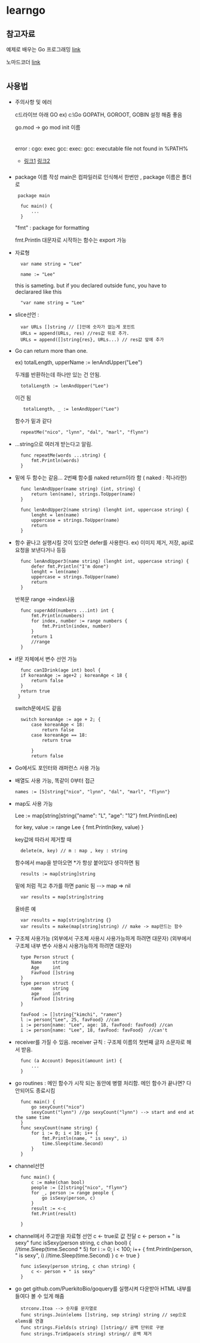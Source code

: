 # learngo
## 참고자료
예제로 배우는 Go 프로그래밍 [link](http://golang.site/Go/Basics)

노마드코더 [link](https://nomadcoders.co/go-for-beginners)
#
## 사용법
- 주의사항 및 에러


    c드라이브 아래 GO
    ex) c:\Go
    GOPATH, GOROOT, GOBIN 설정 해줌 좋음


    go.mod -> go mod init 이름
    #
    error : cgo: exec gcc: exec: gcc: executable file not found in %PATH%
        
    * [링크1](https://m.blog.naver.com/kh2un/222037244807)
    [링크2](https://sourceforge.net/projects/mingw-w64/files/mingw-w64/)


### 
* package 이름 작성
main은 컴파일러로 인식해서 한번만 , package 이름은 폴더로

       package main 

        fuc main() {
            ...
        }


    "fmt" : package for formatting 

    fmt.Println 대문자로 시작하는 함수는 export 가능

- 자료형

        var name string = "Lee"

        name := "Lee"

    this is sameting. but if you declared outside func, you have to declarared like this 
        
        "var name string = "Lee"


- slice선언 :  

        var URLs []string // []안에 숫자가 없는게 포인트
        URLs = append(URLs, res) //res값 뒤로 추가.
        URLs = append([]string{res}, URLs...) // res값 앞에 추가



- Go can return more than one.

    ex) totalLength, upperName := lenAndUpper("Lee")

    두개를 반환하는데 하나만 있는 건 안됨. 

        totalLength := lenAndUpper("Lee")

    이건 됨

         totalLength, _ := lenAndUpper("Lee")

    함수가 밑과 같다

        repeatMe("nico", "lynn", "dal", "marl", "flynn")

- ...string으로 여러개 받는다고 알림.
     
        func repeatMe(words ...string) {
            fmt.Println(words)
        }



- 밑에 두 함수는 같음...
2번째 함수를 naked return이라 함 ( naked : 적나라한)
    
        func lenAndUpper(name string) (int, string) {
            return len(name), strings.ToUpper(name)
        }

        func lenAndUpper2(name string) (lenght int, uppercase string) {
            lenght = len(name)
            uppercase = strings.ToUpper(name)
            return
        }

- 함수 끝나고 실행시킬 것이 있으면 defer를 사용한다.
ex) 이미지 제거, 저장, api로 요청을 보낸다거나 등등

        func lenAndUpper3(name string) (lenght int, uppercase string) {
            defer fmt.Println("I'm done")
            lenght = len(name)
            uppercase = strings.ToUpper(name)
            return
        }

    반복문 range ->index나옴

        func superAdd(numbers ...int) int {
            fmt.Println(numbers)
            for index, number := range numbers {
                fmt.Println(index, number)
            }
            return 1
            //range
        }

- if문 자체에서 변수 선언 가능

        func canIDrink(age int) bool {
        if koreanAge := age+2 ; koreanAge < 18 {
            return false
        }	
        return true
       }

    switch문에서도 같음

        switch koreanAge := age + 2; {
            case koreanAge < 18:
                return false
            case koreanAge == 18:
                return true

            }
            return false

- Go에서도 포인터와 래퍼런스 사용 가능

- 배열도 사용 가능, 똑같이 0부터 접근
    
      names := [5]string{"nico", "lynn", "dal", "marl", "flynn"}

- map도 사용 가능

    Lee := map[string]string{"name": "L", "age": "12"}
	fmt.Println(Lee)

    for key, value := range Lee {
        fmt.Println(key, value)
    }

    key값에 따라서 제거할 때
        
        delete(m, key) // m : map , key : string

    함수에서 map을 받아오면 *가 항상 붙어있다 생각하면 됨

        results := map[string]string

    밑에 처럼 적고 추가를 하면 panic 됨 --> map => nil
        
        var results = map[string]string 

    올바른 예
        
        var results = map[string]string {}
        var results = make(map[string]string) // make -> map만드는 함수





- 구조체 사용가능
(외부에서 구조체 사용시 사용가능하게 하려면 대문자)
(외부에서 구조체 내부 변수 사용시 사용가능하게 하려면 대문자)

        type Person struct {
            Name    string
            Age     int
            FavFood []string
        }
        type person struct {
            name    string
            age     int
            favFood []string
        }

        favFood := []string{"kimchi", "ramen"}
        l := person{"Lee", 25, favFood}	//can
        i := person{name: "Lee", age: 18, favFood: favFood}	//can
        i := person{name: "Lee", 18, favFood: favFood}	//can't

- receiver를 가질 수 있음. 
receiver 규칙 : 구조체 이름의 첫번째 글자 소문자로 해서 받음.

        func (a Account) Deposit(amount int) {
            ...
        }


- go routines : 메인 함수가 시작 되는 동안에 병렬 처리함.
 메인 함수가 끝나면? 다 안되어도 종료시킴

        func main() {
            go sexyCount("nico")
            sexyCount("lynn") //go sexyCount("lynn") --> start and end at the same time
        }
        func sexyCount(name string) {
            for i := 0; i < 10; i++ {
                fmt.Println(name, " is sexy", i)
                time.Sleep(time.Second)
            }
        }

- channel선언


        func main() {
            c := make(chan bool)
            people := [2]string{"nico", "flynn"}
            for _, person := range people {
                go isSexy(person, c)
            }
            result := <-c 
            fmt.Print(result)

        }
- channel에서 주고받을 자료형 선언
        c <- true로 값 전달
        c <- person + " is sexy"
        func isSexy(person string, c chan bool) {
            //time.Sleep(time.Second * 5)
            for i := 0; i < 100; i++ {
                fmt.Println(person, " is sexy", i)
                //time.Sleep(time.Second)
            }
            c <- true
        }

        func isSexy(person string, c chan string) {
            c <- person + " is sexy"
        }



- go get github.com/PuerkitoBio/goquery를  실행시켜 다운받아
HTML 내부를 들여다 볼 수 있게 해줌

        strconv.Itoa --> 숫자를 문자열로
        func strings.Join(elems []string, sep string) string // sep으로 elems를 연결
        func strings.Fields(s string) []string// 공백 단위로 구분
        func strings.TrimSpace(s string) string// 공백 제거

